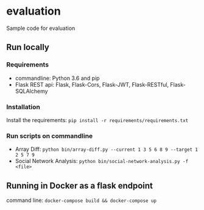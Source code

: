 # evaluation
Sample code for evaluation

## Run locally

### Requirements
* commandline: Python 3.6 and pip
* Flask REST api: Flask, Flask-Cors, Flask-JWT, Flask-RESTful, Flask-SQLAlchemy
    
### Installation
Install the requirements: `pip install -r requirements/requirements.txt`
   
### Run scripts on commandline 
* Array Diff: `python bin/array-diff.py --current 1 3 5 6 8 9 --target 1 2 5 7 9`
* Social Network Analysis: `python bin/social-network-analysis.py -f <file>`
   
## Running in Docker as a flask endpoint
command line: `docker-compose build && docker-compose up` 
